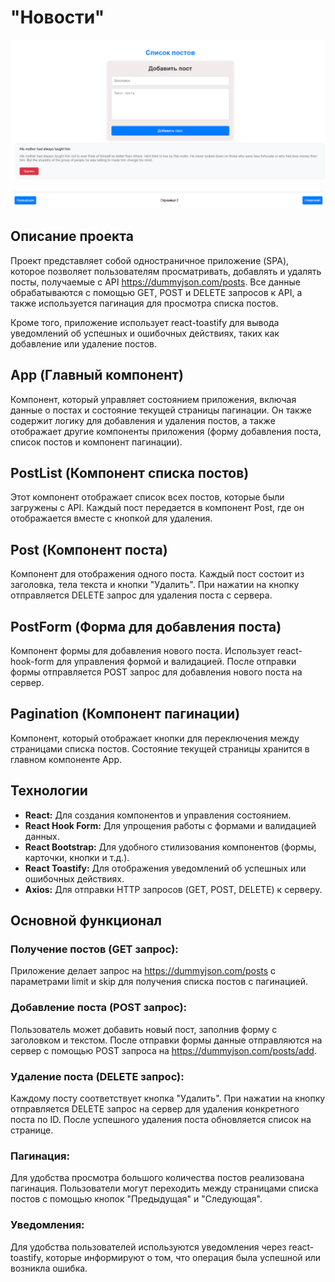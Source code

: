 # "Новости"
![alt text](image.png)

![alt text](image-2.png)
## Описание проекта

Проект представляет собой одностраничное приложение (SPA), которое позволяет пользователям просматривать, добавлять и удалять посты, получаемые с API https://dummyjson.com/posts. Все данные обрабатываются с помощью GET, POST и DELETE запросов к API, а также используется пагинация для просмотра списка постов.

Кроме того, приложение использует react-toastify для вывода уведомлений об успешных и ошибочных действиях, таких как добавление или удаление постов.

## **App (Главный компонент)**

Компонент, который управляет состоянием приложения, включая данные о постах и состояние текущей страницы пагинации. Он также содержит логику для добавления и удаления постов, а также отображает другие компоненты приложения (форму добавления поста, список постов и компонент пагинации).

## **PostList (Компонент списка постов)**

Этот компонент отображает список всех постов, которые были загружены с API. Каждый пост передается в компонент Post, где он отображается вместе с кнопкой для удаления.

## **Post (Компонент поста)**

Компонент для отображения одного поста. Каждый пост состоит из заголовка, тела текста и кнопки "Удалить". При нажатии на кнопку отправляется DELETE запрос для удаления поста с сервера.

## **PostForm (Форма для добавления поста)**

Компонент формы для добавления нового поста. Использует react-hook-form для управления формой и валидацией. После отправки формы отправляется POST запрос для добавления нового поста на сервер.

## **Pagination (Компонент пагинации)**

Компонент, который отображает кнопки для переключения между страницами списка постов. Состояние текущей страницы хранится в главном компоненте App.

## Технологии

- **React:** Для создания компонентов и управления состоянием.
- **React Hook Form:** Для упрощения работы с формами и валидацией данных.
- **React Bootstrap:** Для удобного стилизования компонентов (формы, карточки, кнопки и т.д.).
- **React Toastify:** Для отображения уведомлений об успешных или ошибочных действиях.
- **Axios:** Для отправки HTTP запросов (GET, POST, DELETE) к серверу.

## Основной функционал

### Получение постов (GET запрос):

Приложение делает запрос на https://dummyjson.com/posts с параметрами limit и skip для получения списка постов с пагинацией.

### Добавление поста (POST запрос):

Пользователь может добавить новый пост, заполнив форму с заголовком и текстом. После отправки формы данные отправляются на сервер с помощью POST запроса на https://dummyjson.com/posts/add.

### Удаление поста (DELETE запрос):

Каждому посту соответствует кнопка "Удалить". При нажатии на кнопку отправляется DELETE запрос на сервер для удаления конкретного поста по ID. После успешного удаления поста обновляется список на странице.

### Пагинация:

Для удобства просмотра большого количества постов реализована пагинация. Пользователи могут переходить между страницами списка постов с помощью кнопок "Предыдущая" и "Следующая".

### Уведомления:

Для удобства пользователей используются уведомления через react-toastify, которые информируют о том, что операция была успешной или возникла ошибка.

